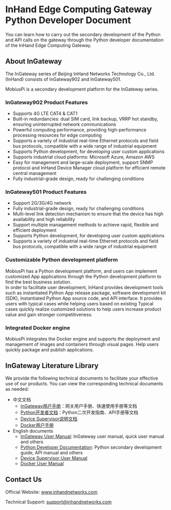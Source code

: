 # InHand Edge Computing Gateway Python Developer Document
You can learn how to carry out the secondary development of the Python and API calls on the gateway through the Python developer documentation of the InHand Edge Computing Gateway.

## About InGateway
The InGateway series of Beijing InHand Networks Technology Co., Ltd. (InHand) consists of InGateway902 and InGateway501.

MobiusPi is a secondary development platform for the InGateway series.  <br/>

### InGateway902 Product Features
- Supports 4G LTE CAT4 & CAT1
- Built-in redundancies: dual SIM card, link backup, VRRP hot standby, ensuring uninterrupted network communications
- Powerful computing performance, providing high-performance processing resources for edge computing
- Supports a variety of industrial real-time Ethernet protocols and field bus protocols, compatible with a wide range of industrial equipment
- Supports Python development, for developing user custom applications
- Supports industrial cloud platforms: Microsoft Azure, Amazon AWS
- Easy for management and large-scale deployment, support SNMP protocol and InHand Device Manager cloud platform for efficient remote central management
- Fully industrial-grade design, ready for challenging conditions
  
### InGateway501 Product Features
- Support 2G/3G/4G network
- Fully industrial-grade design, ready for challenging conditions
- Multi-level link detection mechanism to ensure that the device has high availability and high reliability
- Support multiple management methods to achieve rapid, flexible and efficient deployment
- Supports Python development, for developing user custom applications
- Supports a variety of industrial real-time Ethernet protocols and field bus protocols, compatible with a wide range of industrial equipment
  
### Customizable Python development platform
MobiusPi has a Python development platform, and users can implement customized App applications through the Python development platform to find the best business solution. <br/>
In order to facilitate user development, InHand provides development tools such as instantiated Python App release package, software development kit (SDK), instantiated Python App source code, and API interface. It provides users with typical cases while helping users based on existing Typical cases quickly realize customized solutions to help users increase product value and gain stronger competitiveness.

### Integrated Docker engine
MobiusPi integrates the Docker engine and supports the deployment and management of images and containers through visual pages. Help users quickly package and publish applications.

## InGateway Literature Library
We provide the following technical documents to facilitate your effective use of our products. You can view the corresponding technical documents as needed:
- 中文文档
  - [InGateway用户手册](http://manual.ig.inhand.com.cn/zh_CN/latest/)：网关用户手册、快速使用手册等文档
  - [Python开发者文档](http://sdk.ig.inhand.com.cn/zh_CN/latest/)：Python二次开发指南、API手册等文档
  - [Device Supervisor说明文档](http://app.ig.inhand.com.cn/zh_CN/latest/)
  - [Docker用户手册](http://docker.ig.inhand.com.cn/zh_CN/latest/)
- English documents
  - [InGateway User Manual](http://manual.ig.inhandnetworks.com/en/latest/): InGateway user manual, quick user manual and others
  - [Python Developer Documentation](http://sdk.ig.inhandnetworks.com/en/latest/): Python secondary development guide, API manual and others
  - [Device Supervisor User Manual](http://app.ig.inhandnetworks.com/en/latest/)
  - [Docker User Manual](http://docker.ig.inhandnetworks.com/en/latest/)


## Contact Us
Official Website: www.inhandnetworks.com  

Technical Support: support@inhandnetworks.com
